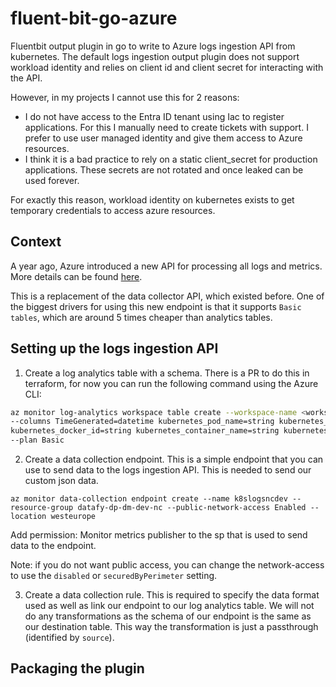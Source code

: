 # fluent-bit-go-azure
Fluentbit output plugin in go to write to Azure logs ingestion API from kubernetes.
The default logs ingestion output plugin does not support workload identity and relies on client id and client secret for interacting with the API.

However, in my projects I cannot use this for 2 reasons:
- I do not have access to the Entra ID tenant using Iac to register applications. For this I manually need to create tickets with support. I prefer to use user managed identity and give them access to Azure resources.
- I think it is a bad practice to rely on a static client_secret for production applications. These secrets are not rotated and once leaked can be used forever.

For exactly this reason, workload identity on kubernetes exists to get temporary credentials to access azure resources.

## Context
A year ago, Azure introduced a new API for processing all logs and metrics.
More details can be found [here](https://learn.microsoft.com/en-us/azure/azure-monitor/logs/logs-ingestion-api-overview).

This is a replacement of the data collector API, which existed before.
One of the biggest drivers for using this new endpoint is that it supports `Basic tables`, which are around 5 times cheaper than analytics tables.

## Setting up the logs ingestion API

1. Create a log analytics table with a schema. There is a PR to do this in terraform, for now you can run the following command using the Azure CLI:
```bash
az monitor log-analytics workspace table create --workspace-name <workspace-name> --resource-group <resource-group> --name <table-name>_CL \
--columns TimeGenerated=datetime kubernetes_pod_name=string kubernetes_pod_id=string kubernetes_namespace=string kubernetes_host=string \
kubernetes_docker_id=string kubernetes_container_name=string kubernetes_container_image=string kubernetes_container_hash=string log=string stream=string \
--plan Basic
```

2. Create a data collection endpoint. This is a simple endpoint that you can use to send data to the logs ingestion API. This is needed to send our custom json data.
```
az monitor data-collection endpoint create --name k8slogsncdev --resource-group datafy-dp-dm-dev-nc --public-network-access Enabled --location westeurope
```

Add permission: Monitor metrics publisher to the sp that is used to send data to the endpoint.

Note: if you do not want public access, you can change the network-access to use the `disabled` or `securedByPerimeter` setting.

3. Create a data collection rule. This is required to specify the data format used as well as link our endpoint to our log analytics table.
   We will not do any transformations as the schema of our endpoint is the same as our destination table. This way the transformation is just a passthrough (identified by `source`).


## Packaging the plugin

